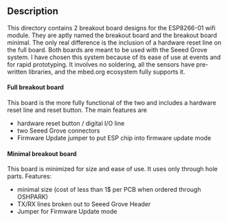 ## Description
This directory contains 2 breakout board designs for the ESP8266-01 wifi module. They are aptly named the breakout board and the breakout board minimal. The only real difference is the inclusion of a hardware reset line on the full board. Both boards are meant to be used with the Seeed Grove system. I have chosen this system because of its ease of use at events and for rapid prototyping. It involves no soldering, all the sensors have pre-written libraries, and the mbed.org ecosystem fully supports it. 

#### Full breakout board
This board is the more fully functional of the two and includes a hardware reset line and reset button. The main features are
* hardware reset button / digital I/O line
* two Seeed Grove connectors
* Firmware Update jumper to put ESP chip into firmware update mode

#### Minimal breakout board
This board is minimized for size and ease of use. It uses only through hole parts. 
Features:
- minimal size (cost of less than 1$ per PCB when ordered through OSHPARK)
- TX/RX lines broken out to Seeed Grove Header
- Jumper for Firmware Update mode

